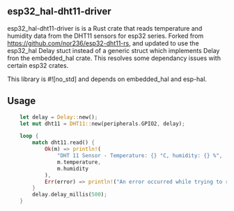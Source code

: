 
## esp32_hal-dht11-driver

esp32_hal-dht11-driver is is a Rust crate that reads temperature and humidity data from the DHT11 sensors for esp32 series. Forked from https://github.com/nor236/esp32-dht11-rs, and updated to use the esp32_hal Delay stuct instead of a generic struct which implements Delay fron the embedded_hal crate. This resolves some dependancy issues with certain esp32 crates.

This library is #![no_std] and depends  on embedded_hal and esp-hal.

## Usage
 
 
```rust
    let delay = Delay::new();
    let mut dht11 = DHT11::new(peripherals.GPIO2, delay);

    loop { 
        match dht11.read() {
            Ok(m) => println!(
                "DHT 11 Sensor - Temperature: {} °C, humidity: {} %",
                m.temperature,
                m.humidity
            ),
            Err(error) => println!("An error occurred while trying to read sensor: {:?}", error),
        }
        delay.delay_millis(500);
    }

 ```

